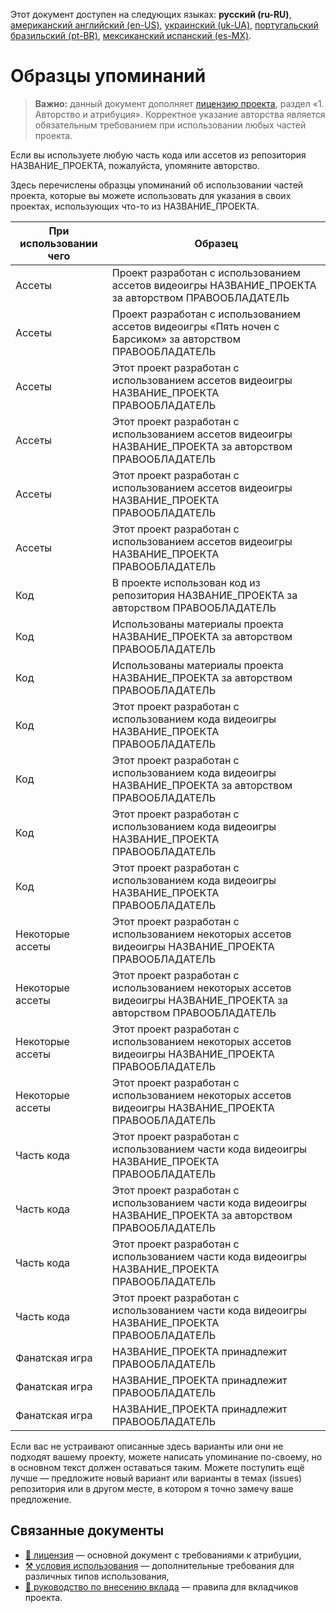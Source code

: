 Этот документ доступен на следующих языках: **русский (ru-RU)**, [американский английский (en-US)](/ATTRIBUTION.md), [украинский (uk-UA)](/other-langs/ATTRIBUTION_uk-UA.md), [португальский бразильский (pt-BR)](/other-langs/ATTRIBUTION_pt-BR.md), [мексиканский испанский (es-MX)](/other-langs/ATTRIBUTION_es-MX.md).

# Образцы упоминаний

> **Важно:** данный документ дополняет [лицензию проекта](/other-langs/LICENSE_ru-RU.md), раздел «1. Авторство и атрибуция». Корректное указание авторства является обязательным требованием при использовании любых частей проекта.

Если вы используете любую часть кода или ассетов из репозитория НАЗВАНИЕ_ПРОЕКТА, пожалуйста, упомяните авторство.

Здесь перечислены образцы упоминаний об использовании частей проекта, которые вы можете использовать для указания в своих проектах, использующих что-то из НАЗВАНИЕ_ПРОЕКТА.

| При использовании чего | Образец |
| --- | --- |
| Ассеты | Проект разработан с использованием ассетов видеоигры НАЗВАНИЕ_ПРОЕКТА за авторством ПРАВООБЛАДАТЕЛЬ |
| Ассеты | Проект разработан с использованием ассетов видеоигры «Пять ночен с Барсиком» за авторством ПРАВООБЛАДАТЕЛЬ |
| Ассеты | Этот проект разработан с использованием ассетов видеоигры НАЗВАНИЕ_ПРОЕКТА ПРАВООБЛАДАТЕЛЬ |
| Ассеты | Этот проект разработан с использованием ассетов видеоигры НАЗВАНИЕ_ПРОЕКТА за авторством ПРАВООБЛАДАТЕЛЬ |
| Ассеты | Этот проект разработан с использованием ассетов видеоигры НАЗВАНИЕ_ПРОЕКТА ПРАВООБЛАДАТЕЛЬ |
| Ассеты | Этот проект разработан с использованием ассетов видеоигры НАЗВАНИЕ_ПРОЕКТА ПРАВООБЛАДАТЕЛЬ |
| Код | В проекте использован код из репозитория НАЗВАНИЕ_ПРОЕКТА за авторством ПРАВООБЛАДАТЕЛЬ |
| Код | Использованы материалы проекта НАЗВАНИЕ_ПРОЕКТА за авторством ПРАВООБЛАДАТЕЛЬ |
| Код | Использованы материалы проекта НАЗВАНИЕ_ПРОЕКТА за авторством ПРАВООБЛАДАТЕЛЬ |
| Код | Этот проект разработан с использованием кода видеоигры НАЗВАНИЕ_ПРОЕКТА ПРАВООБЛАДАТЕЛЬ |
| Код | Этот проект разработан с использованием кода видеоигры НАЗВАНИЕ_ПРОЕКТА за авторством ПРАВООБЛАДАТЕЛЬ |
| Код | Этот проект разработан с использованием кода видеоигры НАЗВАНИЕ_ПРОЕКТА ПРАВООБЛАДАТЕЛЬ |
| Код | Этот проект разработан с использованием кода видеоигры НАЗВАНИЕ_ПРОЕКТА ПРАВООБЛАДАТЕЛЬ |
| Некоторые ассеты | Этот проект разработан с использованием некоторых ассетов видеоигры НАЗВАНИЕ_ПРОЕКТА ПРАВООБЛАДАТЕЛЬ |
| Некоторые ассеты | Этот проект разработан с использованием некоторых ассетов видеоигры НАЗВАНИЕ_ПРОЕКТА за авторством ПРАВООБЛАДАТЕЛЬ |
| Некоторые ассеты | Этот проект разработан с использованием некоторых ассетов видеоигры НАЗВАНИЕ_ПРОЕКТА ПРАВООБЛАДАТЕЛЬ |
| Некоторые ассеты | Этот проект разработан с использованием некоторых ассетов видеоигры НАЗВАНИЕ_ПРОЕКТА ПРАВООБЛАДАТЕЛЬ |
| Часть кода | Этот проект разработан с использованием части кода видеоигры НАЗВАНИЕ_ПРОЕКТА ПРАВООБЛАДАТЕЛЬ |
| Часть кода | Этот проект разработан с использованием части кода видеоигры НАЗВАНИЕ_ПРОЕКТА за авторством ПРАВООБЛАДАТЕЛЬ |
| Часть кода | Этот проект разработан с использованием части кода видеоигры НАЗВАНИЕ_ПРОЕКТА ПРАВООБЛАДАТЕЛЬ |
| Часть кода | Этот проект разработан с использованием части кода видеоигры НАЗВАНИЕ_ПРОЕКТА ПРАВООБЛАДАТЕЛЬ |
| Фанатская игра | НАЗВАНИЕ_ПРОЕКТА принадлежит ПРАВООБЛАДАТЕЛЬ |
| Фанатская игра | НАЗВАНИЕ_ПРОЕКТА принадлежит ПРАВООБЛАДАТЕЛЬ |
| Фанатская игра | НАЗВАНИЕ_ПРОЕКТА принадлежит ПРАВООБЛАДАТЕЛЬ |

Если вас не устраивают описанные здесь варианты или они не подходят вашему проекту, можете написать упоминание по-своему, но в основном текст должен оставаться таким. Можете поступить ещё лучше — предложите новый вариант или варианты в темах (issues) репозитория или в другом месте, в котором я точно замечу ваше предложение.

## Связанные документы

* [📜 лицензия](/other-langs/LICENSE_ru-RU.md) — основной документ с требованиями к атрибуции,
* [⚒️ условия использования](/other-langs/TERMS_OF_USE_ru-RU.md) — дополнительные требования для различных типов использования,
* [🤝 руководство по внесению вклада](/other-langs/CONTRIBUTING_ru-RU.md) — правила для вкладчиков проекта.
